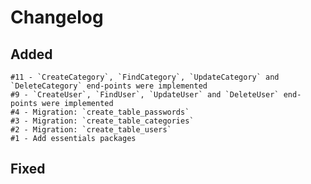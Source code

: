 # Changelog

## Added 

    #11 - `CreateCategory`, `FindCategory`, `UpdateCategory` and `DeleteCategory` end-points were implemented 
    #9 - `CreateUser`, `FindUser`, `UpdateUser` and `DeleteUser` end-points were implemented
    #4 - Migration: `create_table_passwords`
    #3 - Migration: `create_table_categories`
    #2 - Migration: `create_table_users`
    #1 - Add essentials packages


## Fixed

